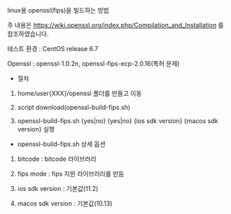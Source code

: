 linux용 openssl(fips)을 빌드하는 방법

주 내용은 https://wiki.openssl.org/index.php/Compilation_and_Installation 를 참조하였습니다.

테스트 환경 : CentOS release 6.7

Openssl : openssl-1.0.2n, openssl-fips-ecp-2.0.16(특허 문제)

- 절차

1. home/user{XXX}/openssl 폴더를 만들고 이동

2. script download(openssl-build-fips.sh)

3. openssl-build-fips.sh {yes|no} {yes|no} {ios sdk version} {macos sdk version} 실행

- openssl-build-fips.sh 상세 옵션

1. bitcode : bitcode 라이브러리

2. fips mode : fips 지원 라이브러리를 만듬

3. ios sdk version : 기본값(11.2)

4. macos sdk version : 기본값(10.13)
